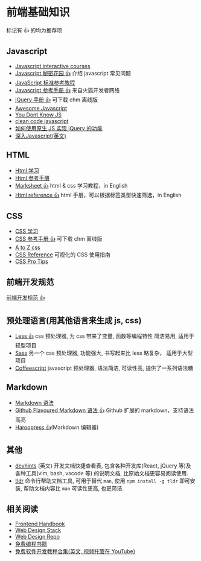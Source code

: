 # 前端基础知识

标记有 :thumbsup: 的均为推荐项

## Javascript

- [Javascript interactive courses](https://learnjavascript.online/)
- [Javascript 秘密花园 :thumbsup:](http://bonsaiden.github.io/JavaScript-Garden/zh/) 介绍 javascript 常见问题
- [JavaScript 标准参考教程](http://javascript.ruanyifeng.com/)
- [Javascript 参考手册 :thumbsup:](https://developer.mozilla.org/zh-CN/docs/Web/JavaScript) 来自火狐开发者网络
- [jQuery 手册 :thumbsup:](http://hemin.cn/jq/downloads.html) 可下载 chm 离线版
- [Awesome Javascript](https://github.com/wwsun/awesome-javascript)
- [You Dont Know JS](https://github.com/getify/You-Dont-Know-JS)
- [clean code javascript](https://github.com/ryanmcdermott/clean-code-javascript)
- [如何使用原生 JS 实现 jQuery 的功能](https://github.com/nefe/You-Dont-Need-jQuery/blob/master/README.zh-CN.md)
- [深入Javascript(英文)](https://exploringjs.com/deep-js/toc.html)

## HTML

- [Html 学习](http://zh.html.net/tutorials/html/)
- [Html 参考手册](http://w3school.com.cn/html/index.asp)
- [Marksheet :thumbsup:](http://marksheet.io/) html & css 学习教程，in English
- [Html reference :thumbsup:](http://htmlreference.io/) html 手册，可以根据标签类型快速筛选，in English

## CSS

- [CSS 学习](http://www.w3school.com.cn/css/)
- [CSS 参考手册 :thumbsup:](http://css.doyoe.com/) 可下载 chm 离线版
- [A to Z css](http://www.atozcss.com/ 'CSS Screencasts for Designers & Developers')
- [CSS Reference](http://cssreference.io/) 可视化的 CSS 使用指南
- [CSS Pro Tips](https://github.com/AllThingsSmitty/css-protips)

## 前端开发规范

[前端开发规范 :thumbsup:](./guideline.md)

## 预处理语言(用其他语言来生成 js, css)

- [Less :thumbsup:](http://www.lesscss.net/) css 预处理器, 为 css 带来了变量, 函数等编程特性 简洁易用, 适用于轻型项目
- [Sass](http://sass-lang.com/guide) 另一个 css 预处理器, 功能强大, 书写起来比 less 略复杂， 适用于大型项目
- [Coffeescript](http://coffeescript.org/) javascript 预处理器, 语法简洁, 可读性高, 提供了一系列语法糖

## Markdown

- [Markdown 语法](http://wowubuntu.com/markdown/)
- [Github Flavoured Markdown 语法 :thumbsup:](https://help.github.com/articles/github-flavored-markdown/) Github 扩展的 markdown，支持语法高亮
- [Haroopress :thumbsup:](http://pad.haroopress.com/user.html#download)(Markdown 编辑器)

## 其他

- [devhints](https://devhints.io) (英文) 开发文档快捷查看表, 包含各种开发库(React, jQuery 等)及 各种工具(vim, bash, vscode 等) 的说明文档, 比原始文档更容易阅读使用.
- [tldr](https://www.npmjs.com/package/tldr) 命令行帮助文档工具, 可用于替代 `man`, 使用 `npm install -g tldr` 即可安装, 帮助文档内容比 `man` 可读性更高, 也更简洁.

## 相关阅读

- [Frontend Handbook](http://www.frontendhandbook.com/)
- [Web Design Stack](http://webdesignstack.com/)
- [Web Design Repo](http://www.webdesignrepo.com/)
- [免费编程书籍](https://github.com/EbookFoundation/free-programming-books/blob/master/free-programming-books-zh.md)
- [免费软件开发教程合集(英文, 视频托管在 YouTube)](https://www.tutorialist.io/)
